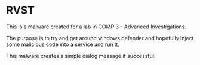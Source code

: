 # RVST

This is a malware created for a lab in COMP 3 - Advanced Investigations.

The purpose is to try and get around windows defender and hopefully inject some malicious code into a service and run it.

This malware creates a simple dialog message if successful.

